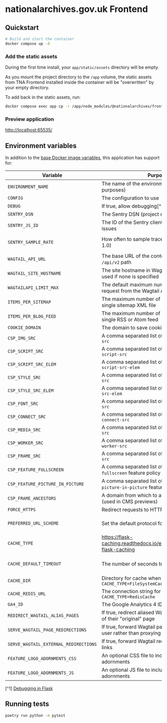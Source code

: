 # nationalarchives.gov.uk Frontend

## Quickstart

```sh
# Build and start the container
docker compose up -d
```

### Add the static assets

During the first time install, your `app/static/assets` directory will be empty.

As you mount the project directory to the `/app` volume, the static assets from TNA Frontend installed inside the container will be "overwritten" by your empty directory.

To add back in the static assets, run:

```sh
docker compose exec app cp -r /app/node_modules/@nationalarchives/frontend/nationalarchives/assets /app/app/static
```

### Preview application

<http://localhost:65535/>

## Environment variables

In addition to the [base Docker image variables](https://github.com/nationalarchives/docker/blob/main/docker/tna-python/README.md#environment-variables), this application has support for:

| Variable                              | Purpose                                                                     | Default                                        |
| ------------------------------------- | --------------------------------------------------------------------------- | ---------------------------------------------- |
| `ENVIRONMENT_NAME`                    | The name of the environment (for reporting purposes)                        | `production`                                   |
| `CONFIG`                              | The configuration to use                                                    | `config.Production`                            |
| `DEBUG`                               | If true, allow debugging[^1]                                                | `False`                                        |
| `SENTRY_DSN`                          | The Sentry DSN (project code)                                               | _none_                                         |
| `SENTRY_JS_ID`                        | The ID of the Sentry client project to catch issues                         | _none_                                         |
| `SENTRY_SAMPLE_RATE`                  | How often to sample traces and profiles (0-1.0)                             | production: `0.1`, staging: `1`, develop: `0`  |
| `WAGTAIL_API_URL`                     | The base URL of the content API, including the `/api/v2` path               | _none_                                         |
| `WAGTAIL_SITE_HOSTNAME`               | The site hostname in Wagtail, the default site is used if none is specified | _none_                                         |
| `WAGTAILAPI_LIMIT_MAX`                | The default maximum number of items to request from the Wagtail API         | `20`                                           |
| `ITEMS_PER_SITEMAP`                   | The maximum number of items to add to a single sitemap XML file             | `500`                                          |
| `ITEMS_PER_BLOG_FEED`                 | The maximum number of items to add to a single RSS or Atom feed             | `50`                                           |
| `COOKIE_DOMAIN`                       | The domain to save cookie preferences against                               | _none_                                         |
| `CSP_IMG_SRC`                         | A comma separated list of CSP rules for `img-src`                           | `'self'`                                       |
| `CSP_SCRIPT_SRC`                      | A comma separated list of CSP rules for `script-src`                        | `'self'`                                       |
| `CSP_SCRIPT_SRC_ELEM`                 | A comma separated list of CSP rules for `script-src-elem`                   | `'self'`                                       |
| `CSP_STYLE_SRC`                       | A comma separated list of CSP rules for `style-src`                         | `'self'`                                       |
| `CSP_STYLE_SRC_ELEM`                  | A comma separated list of CSP rules for `style-src-elem`                    | `'self'`                                       |
| `CSP_FONT_SRC`                        | A comma separated list of CSP rules for `font-src`                          | `'self'`                                       |
| `CSP_CONNECT_SRC`                     | A comma separated list of CSP rules for `connect-src`                       | `'self'`                                       |
| `CSP_MEDIA_SRC`                       | A comma separated list of CSP rules for `media-src`                         | `'self'`                                       |
| `CSP_WORKER_SRC`                      | A comma separated list of CSP rules for `worker-src`                        | `'self'`                                       |
| `CSP_FRAME_SRC`                       | A comma separated list of CSP rules for `frame-src`                         | `'self'`                                       |
| `CSP_FEATURE_FULLSCREEN`              | A comma separated list of rules for the `fullscreen` feature policy         | `'self'`                                       |
| `CSP_FEATURE_PICTURE_IN_PICTURE`      | A comma separated list of rules for the `picture-in-picture` feature policy | `'self'`                                       |
| `CSP_FRAME_ANCESTORS`                 | A domain from which to allow frame embedding (used in CMS previews)         | _none_                                         |
| `FORCE_HTTPS`                         | Redirect requests to HTTPS as part of the CSP                               | _none_                                         |
| `PREFERRED_URL_SCHEME`                | Set the default protocol for generating links                               | production/staging: `https`, develop: `http`   |
| `CACHE_TYPE`                          | https://flask-caching.readthedocs.io/en/latest/#configuring-flask-caching   | `FileSystemCache`                              |
| `CACHE_DEFAULT_TIMEOUT`               | The number of seconds to cache pages for                                    | production: `900`, staging: `60`, develop: `1` |
| `CACHE_DIR`                           | Directory for cache when using `CACHE_TYPE=FileSystemCache`                 | `/tmp`                                         |
| `CACHE_REDIS_URL`                     | The connection string for Redis when using `CACHE_TYPE=RedisCache`          | _none_                                         |
| `GA4_ID`                              | The Google Analytics 4 ID                                                   | _none_                                         |
| `REDIRECT_WAGTAIL_ALIAS_PAGES`        | If true, redirect aliased Wagtail pages to the URI of their "original" page | `True`                                         |
| `SERVE_WAGTAIL_PAGE_REDIRECTIONS`     | If true, forward Wagtail page redirects to the user rather than proxying    | `True`                                         |
| `SERVE_WAGTAIL_EXTERNAL_REDIRECTIONS` | If true, forward Wagtail redirects to external links                        | `True`                                         |
| `FEATURE_LOGO_ADORNMENTS_CSS`         | An optional CSS file to include for logo adornments                         | _none_                                         |
| `FEATURE_LOGO_ADORNMENTS_JS`          | An optional JS file to include for logo adornments                          | _none_                                         |

[^1] [Debugging in Flask](https://flask.palletsprojects.com/en/2.3.x/debugging/)

## Running tests

```sh
poetry run python -m pytest
```
